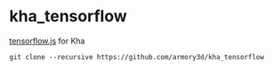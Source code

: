 # kha_tensorflow

[tensorflow.js](https://github.com/tensorflow/tfjs) for Kha

`git clone --recursive https://github.com/armory3d/kha_tensorflow`

